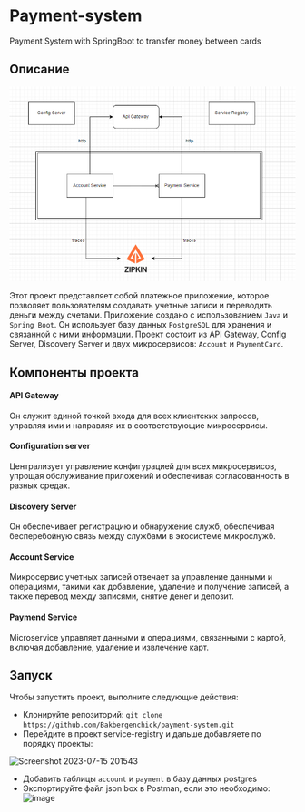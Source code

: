 # Payment-system
Payment System with SpringBoot to transfer money between cards

## Описание 
![alt text](architecture.png)

Этот проект представляет собой платежное приложение, которое позволяет пользователям создавать учетные записи и переводить деньги между счетами. 
Приложение создано с использованием `Java` и `Spring Boot`. Он использует базу данных `PostgreSQL` для хранения и связанной с ними информации. Проект состоит из API Gateway, Config Server, Discovery Server и двух микросервисов: `Account` и `PaymentCard`.

## Компоненты проекта

#### API Gateway
Он служит единой точкой входа для всех клиентских запросов, управляя ими и направляя их в соответствующие микросервисы.

#### Configuration server
Централизует управление конфигурацией для всех микросервисов, упрощая обслуживание приложений и обеспечивая согласованность в разных средах.

#### Discovery Server
Он обеспечивает регистрацию и обнаружение служб, обеспечивая бесперебойную связь между службами в экосистеме микрослужб.

#### Account Service
Микросервис учетных записей отвечает за управление данными и операциями, такими как добавление, удаление и получение записей, а также перевод между записями, снятие денег и депозит.

#### Paymend Service
Microservice управляет данными и операциями, связанными с картой, включая добавление, удаление и извлечение карт.

## Запуск
Чтобы запустить проект, выполните следующие действия:
* Клонируйте репозиторий: `git clone https://github.com/Bakbergenchick/payment-system.git`
* Перейдите в проект service-registry и дальше добавляете по порядку проекты:

<img width="179" alt="Screenshot 2023-07-15 201543" src="https://github.com/Bakbergenchick/payment-system/assets/79043496/b2f57e3f-da85-44c6-ac96-85c2b6cc27e1">


* Добавить таблицы `account` и `payment` в базу данных  postgres
* Экспортируйте файл json box в Postman, если это необходимо: <img width="213" alt="image" src="https://github.com/Bakbergenchick/payment-system/assets/79043496/29ec550a-047d-47a2-856a-21d9050bba74">

